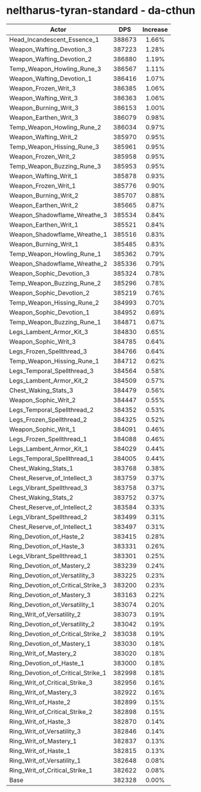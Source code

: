 # neltharus-tyran-standard - da-cthun
| Actor | DPS | Increase |
|---|:---:|:---:|
|Head_Incandescent_Essence_1|388673|1.66%|
|Weapon_Wafting_Devotion_3|387223|1.28%|
|Weapon_Wafting_Devotion_2|386880|1.19%|
|Temp_Weapon_Howling_Rune_3|386567|1.11%|
|Weapon_Wafting_Devotion_1|386416|1.07%|
|Weapon_Frozen_Writ_3|386385|1.06%|
|Weapon_Wafting_Writ_3|386363|1.06%|
|Weapon_Burning_Writ_3|386153|1.00%|
|Weapon_Earthen_Writ_3|386079|0.98%|
|Temp_Weapon_Howling_Rune_2|386034|0.97%|
|Weapon_Wafting_Writ_2|385970|0.95%|
|Temp_Weapon_Hissing_Rune_3|385961|0.95%|
|Weapon_Frozen_Writ_2|385958|0.95%|
|Temp_Weapon_Buzzing_Rune_3|385953|0.95%|
|Weapon_Wafting_Writ_1|385878|0.93%|
|Weapon_Frozen_Writ_1|385776|0.90%|
|Weapon_Burning_Writ_2|385707|0.88%|
|Weapon_Earthen_Writ_2|385665|0.87%|
|Weapon_Shadowflame_Wreathe_3|385534|0.84%|
|Weapon_Earthen_Writ_1|385521|0.84%|
|Weapon_Shadowflame_Wreathe_1|385516|0.83%|
|Weapon_Burning_Writ_1|385485|0.83%|
|Temp_Weapon_Howling_Rune_1|385362|0.79%|
|Weapon_Shadowflame_Wreathe_2|385336|0.79%|
|Weapon_Sophic_Devotion_3|385324|0.78%|
|Temp_Weapon_Buzzing_Rune_2|385296|0.78%|
|Weapon_Sophic_Devotion_2|385219|0.76%|
|Temp_Weapon_Hissing_Rune_2|384993|0.70%|
|Weapon_Sophic_Devotion_1|384952|0.69%|
|Temp_Weapon_Buzzing_Rune_1|384871|0.67%|
|Legs_Lambent_Armor_Kit_3|384830|0.65%|
|Weapon_Sophic_Writ_3|384785|0.64%|
|Legs_Frozen_Spellthread_3|384766|0.64%|
|Temp_Weapon_Hissing_Rune_1|384712|0.62%|
|Legs_Temporal_Spellthread_3|384564|0.58%|
|Legs_Lambent_Armor_Kit_2|384509|0.57%|
|Chest_Waking_Stats_3|384479|0.56%|
|Weapon_Sophic_Writ_2|384447|0.55%|
|Legs_Temporal_Spellthread_2|384352|0.53%|
|Legs_Frozen_Spellthread_2|384325|0.52%|
|Weapon_Sophic_Writ_1|384091|0.46%|
|Legs_Frozen_Spellthread_1|384088|0.46%|
|Legs_Lambent_Armor_Kit_1|384029|0.44%|
|Legs_Temporal_Spellthread_1|384005|0.44%|
|Chest_Waking_Stats_1|383768|0.38%|
|Chest_Reserve_of_Intellect_3|383759|0.37%|
|Legs_Vibrant_Spellthread_3|383758|0.37%|
|Chest_Waking_Stats_2|383752|0.37%|
|Chest_Reserve_of_Intellect_2|383584|0.33%|
|Legs_Vibrant_Spellthread_2|383499|0.31%|
|Chest_Reserve_of_Intellect_1|383497|0.31%|
|Ring_Devotion_of_Haste_2|383415|0.28%|
|Ring_Devotion_of_Haste_3|383331|0.26%|
|Legs_Vibrant_Spellthread_1|383301|0.25%|
|Ring_Devotion_of_Mastery_2|383239|0.24%|
|Ring_Devotion_of_Versatility_3|383225|0.23%|
|Ring_Devotion_of_Critical_Strike_3|383200|0.23%|
|Ring_Devotion_of_Mastery_3|383163|0.22%|
|Ring_Devotion_of_Versatility_1|383074|0.20%|
|Ring_Writ_of_Versatility_2|383073|0.19%|
|Ring_Devotion_of_Versatility_2|383042|0.19%|
|Ring_Devotion_of_Critical_Strike_2|383038|0.19%|
|Ring_Devotion_of_Mastery_1|383030|0.18%|
|Ring_Writ_of_Mastery_2|383020|0.18%|
|Ring_Devotion_of_Haste_1|383000|0.18%|
|Ring_Devotion_of_Critical_Strike_1|382998|0.18%|
|Ring_Writ_of_Critical_Strike_3|382956|0.16%|
|Ring_Writ_of_Mastery_3|382922|0.16%|
|Ring_Writ_of_Haste_2|382899|0.15%|
|Ring_Writ_of_Critical_Strike_2|382898|0.15%|
|Ring_Writ_of_Haste_3|382870|0.14%|
|Ring_Writ_of_Versatility_3|382846|0.14%|
|Ring_Writ_of_Mastery_1|382837|0.13%|
|Ring_Writ_of_Haste_1|382815|0.13%|
|Ring_Writ_of_Versatility_1|382648|0.08%|
|Ring_Writ_of_Critical_Strike_1|382622|0.08%|
|Base|382328|0.00%|
